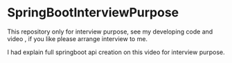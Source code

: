 # SpringBootInterviewPurpose
This repository only for interview purpose, see my developing code and video , if you like please arrange interview to me.

I had explain full springboot api creation on this video for interview purpose.


